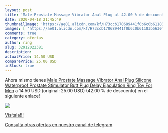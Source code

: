 ```yaml
---
layout: post
title: 'Male Prostate Massage Vibrator Anal Plug al 42.00 % de descuento'
date: 2020-04-18 21:45:49
thumbnailImage: 'https://ae01.alicdn.com/kf/H73ccb170689441f0b6c0b61183b5630fC/Male-Prostate-Massage-Vibrator-Anal-Plug-Silicone-Waterproof-Prostate-Stimulator-Butt-Plug-Delay-Ejaculation-Ring-Toy.jpg_350x350._SL200_.jpg'
images: [ 'https://ae01.alicdn.com/kf/H73ccb170689441f0b6c0b61183b5630fC/Male-Prostate-Massage-Vibrator-Anal-Plug-Silicone-Waterproof-Prostate-Stimulator-Butt-Plug-Delay-Ejaculation-Ring-Toy.jpg_350x350._SL200_.jpg' ]
comments: true
category: ofertas
author: ring
slug: 32912022381
description:
actualPrice: 14.50 USD
comparePrice: 25.00 USD
inStock: true
---
```


Ahora mismo tienes [Male Prostate Massage Vibrator Anal Plug Silicone Waterproof Prostate Stimulator Butt Plug Delay Ejaculation Ring Toy For Men](https://www.amazon.com/dp/32912022381/?tag=redken08-20) a 14.50 USD (original: 25.00 USD) (42.00 %  de descuento) en el siguiente enlace!

[![](https://ae01.alicdn.com/kf/H73ccb170689441f0b6c0b61183b5630fC/Male-Prostate-Massage-Vibrator-Anal-Plug-Silicone-Waterproof-Prostate-Stimulator-Butt-Plug-Delay-Ejaculation-Ring-Toy.jpg_350x350._SL200_.jpg)](https://www.amazon.com/dp/32912022381/?tag=redken08-20)

[Visítala!!!](https://www.amazon.com/dp/32912022381/?tag=redken08-20)

[Consulta otras ofertas en nuestro canal de telegram](https://t.me/s/ofertas25)
